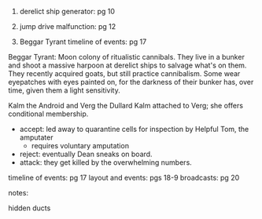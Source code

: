1) derelict ship generator: pg 10
2) jump drive malfunction: pg 12

3) Beggar Tyrant timeline of events: pg 17


Beggar Tyrant:
Moon colony of ritualistic cannibals. They live in a bunker and shoot a massive harpoon at
derelict ships to salvage what's on them. They recently acquired goats, but still practice
cannibalism. Some wear eyepatches with eyes painted on, for the darkness of their bunker
has, over time, given them a light sensitivity.

Kalm the Android and Verg the Dullard
Kalm attached to Verg; she offers conditional membership.
- accept: led away to quarantine cells for inspection by Helpful Tom, the amputater
  - requires voluntary amputation
- reject: eventually Dean sneaks on board.
- attack: they get killed by the overwhelming numbers.

timeline of events: pg 17
layout and events: pgs 18-9
broadcasts: pg 20

notes:

hidden ducts
